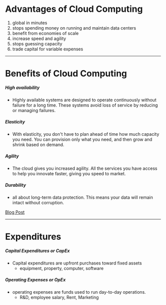 # Advantages of Cloud Computing
1. global in minutes
2. stops spending money on running and maintain data centers 
3. benefit from economies of scale 
4. increase speed and agility 
5. stops guessing capacity
6. trade capital for variable expenses
___
# Benefits of Cloud Computing
##### High availability
 - Highly available systems are designed to operate continuously without failure for a long time. These systems avoid loss of service by reducing or managing failures.

##### Elasticity 
 - With elasticity, you don't have to plan ahead of time how much capacity you need. You can provision only what you need, and then grow and shrink based on demand.

##### Agility
  - The cloud gives you increased agility. All the services you have access to help you innovate faster, giving you speed to market.
  
##### Durability 
  - all about long-term data protection. This means your data will remain intact without corruption.

[Blog Post](https://my.visme.co/utils/goto/1470798898?url=https%3A%2F%2Facloudguru.com%2Fblog%2Fengineering%2Fyour-aws-terminology-cheat-sheet)
___
# Expenditures 
##### Capital Expenditures or CapEx
- Capital expenditures are upfront purchases toward fixed assets
	- equipment, property, computer, software
##### Operating Expenses or OpEx 
- operating expenses are funds used to run day-to-day operations.
	- R&D, employee salary, Rent, Marketing
